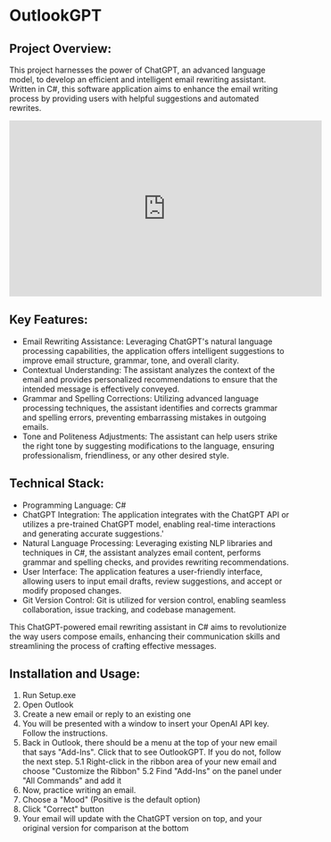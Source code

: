 # OutlookGPT
<h2>Project Overview:</h2>

This project harnesses the power of ChatGPT, an advanced language model, to develop an efficient and intelligent email rewriting assistant. Written in C#, this software application aims to enhance the email writing process by providing users with helpful suggestions and automated rewrites.

<iframe width="560" height="315" src="https://www.youtube.com/embed/2VBQSqmdJn4" title="YouTube video player" frameborder="0" allow="accelerometer; autoplay; clipboard-write; encrypted-media; gyroscope; picture-in-picture; web-share" allowfullscreen></iframe>

<h2>Key Features:</h2>

* Email Rewriting Assistance: Leveraging ChatGPT's natural language processing capabilities, the application offers intelligent suggestions to improve email structure, grammar, tone, and overall clarity.
* Contextual Understanding: The assistant analyzes the context of the email and provides personalized recommendations to ensure that the intended message is effectively conveyed.
* Grammar and Spelling Corrections: Utilizing advanced language processing techniques, the assistant identifies and corrects grammar and spelling errors, preventing embarrassing mistakes in outgoing emails.
* Tone and Politeness Adjustments: The assistant can help users strike the right tone by suggesting modifications to the language, ensuring professionalism, friendliness, or any other desired style.

<h2>Technical Stack:</h2>

* Programming Language: C#
* ChatGPT Integration: The application integrates with the ChatGPT API or utilizes a pre-trained ChatGPT model, enabling real-time interactions and generating accurate suggestions.'
* Natural Language Processing: Leveraging existing NLP libraries and techniques in C#, the assistant analyzes email content, performs grammar and spelling checks, and provides rewriting recommendations.
* User Interface: The application features a user-friendly interface, allowing users to input email drafts, review suggestions, and accept or modify proposed changes.
* Git Version Control: Git is utilized for version control, enabling seamless collaboration, issue tracking, and codebase management.

This ChatGPT-powered email rewriting assistant in C# aims to revolutionize the way users compose emails, enhancing their communication skills and streamlining the process of crafting effective messages.

<h2>Installation and Usage:</h2>

1. Run Setup.exe
2. Open Outlook
3. Create a new email or reply to an existing one
4. You will be presented with a window to insert your OpenAI API key. Follow the instructions.
5. Back in Outlook, there should be a menu at the top of your new email that says "Add-Ins". Click that to see OutlookGPT. If you do not, follow the next step.
  5.1 Right-click in the ribbon area of your new email and choose "Customize the Ribbon"
  5.2 Find "Add-Ins" on the panel under "All Commands" and add it
6. Now, practice writing an email.
7. Choose a "Mood" (Positive is the default option)
8. Click "Correct" button
9. Your email will update with the ChatGPT version on top, and your original version for comparison at the bottom
